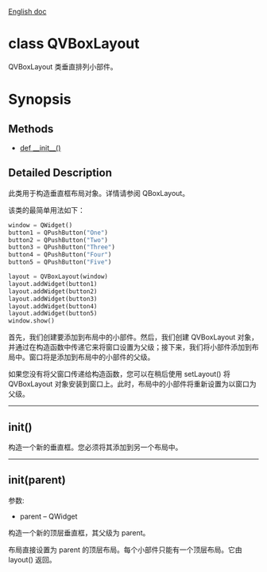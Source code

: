 
[English doc](QVBoxLayout.md)

# class QVBoxLayout

QVBoxLayout 类垂直排列小部件。


# Synopsis

## Methods

- [def \_\_init__()](#init)


## Detailed Description

此类用于构造垂直框布局对象。详情请参阅 QBoxLayout。

该类的最简单用法如下：

```python
window = QWidget()
button1 = QPushButton("One")
button2 = QPushButton("Two")
button3 = QPushButton("Three")
button4 = QPushButton("Four")
button5 = QPushButton("Five")

layout = QVBoxLayout(window)
layout.addWidget(button1)
layout.addWidget(button2)
layout.addWidget(button3)
layout.addWidget(button4)
layout.addWidget(button5)
window.show()
```

首先，我们创建要添加到布局中的小部件。然后，我们创建 QVBoxLayout 对象，并通过在构造函数中传递它来将窗口设置为父级；接下来，我们将小部件添加到布局中。窗口将是添加到布局中的小部件的父级。

如果您没有将父窗口传递给构造函数，您可以在稍后使用 setLayout() 将 QVBoxLayout 对象安装到窗口上。此时，布局中的小部件将重新设置为以窗口为父级。


--------------------------------
## __init__()

构造一个新的垂直框。您必须将其添加到另一个布局中。


--------------------------------
## __init__(parent)

参数:

- parent – QWidget

构造一个新的顶层垂直框，其父级为 parent。

布局直接设置为 parent 的顶层布局。每个小部件只能有一个顶层布局。它由 layout() 返回。
